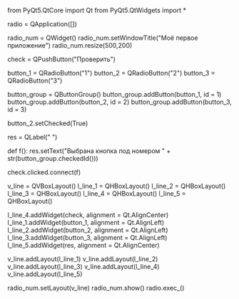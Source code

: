 from PyQt5.QtCore import Qt
from PyQt5.QtWidgets import *
    
radio = QApplication([])

radio_num = QWidget()
radio_num.setWindowTitle("Моё первое приложение")
radio_num.resize(500,200)

check = QPushButton("Проверить")

button_1 = QRadioButton("1")
button_2 = QRadioButton("2")
button_3 = QRadioButton("3")

button_group = QButtonGroup()
button_group.addButton(button_1, id = 1)
button_group.addButton(button_2, id = 2)
button_group.addButton(button_3, id = 3)

button_2.setChecked(True)
    
res = QLabel(" ")

def f():
    res.setText("Выбрана кнопка под номером " + str(button_group.checkedId()))

check.clicked.connect(f)

v_line = QVBoxLayout()
l_line_1 = QHBoxLayout()
l_line_2 = QHBoxLayout()
l_line_3 = QHBoxLayout()
l_line_4 = QHBoxLayout()
l_line_5 = QHBoxLayout()

l_line_4.addWidget(check, alignment = Qt.AlignCenter)
l_line_1.addWidget(button_1, alignment = Qt.AlignLeft)
l_line_2.addWidget(button_2, alignment = Qt.AlignLeft)
l_line_3.addWidget(button_3, alignment = Qt.AlignLeft)
l_line_5.addWidget(res, alignment = Qt.AlignCenter)

v_line.addLayout(l_line_1)
v_line.addLayout(l_line_2)
v_line.addLayout(l_line_3)
v_line.addLayout(l_line_4)
v_line.addLayout(l_line_5)



radio_num.setLayout(v_line)
radio_num.show()
radio.exec_()
